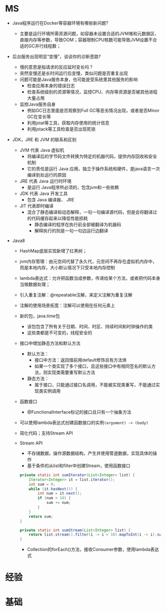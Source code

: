 # MS

* Java程序运行在Docker等容器环境有哪些新问题?

  * 主要是运行环境所需资源问题，如容器未设置合适的JVM堆和元数据区、直接内存等参数，导致OOM；容器限制CPU核数可能导致JVM设置不合适的GC并行线程数；

* 后台服务出现明显“变慢”，谈谈你的诊断思路?

  * 慢的意思是指请求的反应延时变长吗？
  * 突然变慢还是长时间运行后变慢，类似问题是否重复出现
  * 问题可能是Java服务本身，也可能是受系统里其他服务的影响
    - 检查应用本身的错误日志
    - 检查系统级别的资源等情况，监控CPU、内存等资源是否被其他进程大量占用
  * 监控Java服务自身
    - 例如GC日志里面是否观察到Full GC等恶劣情况出现，或者是否Minor GC在变长等
    - 利用jstat等工具，获取内存使用的统计信息
    - 利用jstack等工具检查是否出现死锁

* JDK，JRE 和 JVM 的联系和区别

  - JVM 代表 Java 虚拟机
    - 将编译后的字节码文件转换为特定的机器代码，提供内存回收和安全机制
    - 它的责任是运行 Java 应用，独立于操作系统和硬件，是java语言一次编译到处运行的原因
  - JRE 代表 Java 运行时环境
    - 是运行 Java程序所必须的，包含jvm和一些依赖
  - JDK 代表 Java 开发工具
    - 包含 Java 编译器、 JRE
  - JIT 代表即时编译
    - 混合了静态编译和动态解释，一句一句编译源代码，但是会将翻译过的代码缓存起来以降低性能损耗
      - 静态编译的程序在执行前全部被翻译为机器码
      - 解释执行的则是一句一句边运行边翻译

* Java8

  * HashMap底层实现新增了红黑树；

  * jvm内存管理：由元空间代替了永久代，元空间不再存在虚拟机内存中，而是本地内存，大小默认情况下只受本地内存控制

  * lambda表达式：允许把函数当成参数，传递给某个方法，或者把代码本身当做数据处理；

  * 引入重复注解：@repeatable注解，来定义注解为重复注解

  * 注解的使用场景拓宽：注解可以使用在任何元素上

  * 新的包，java.time包

    * 该包包含了所有关于日期、时间、时区、持续时间和时钟操作的类
    * 这些类都是不可变的，线程安全的

  * 接口中增加静态方法和默认方法

    * 默认方法：
      * 接口中方法：返回值前用default修饰且有方法体
      * 如果一个类实现了多个接口，且这些接口中有相同签名的默认方法，则实现类需要重写默认方法
    * 静态方法：
      * 属于接口，只能通过接口名调用，不能被实现类重写，不能通过实现类实例调用

  * 函数接口

    - @FunctionalInterface标记的接口且只有一个抽象方法

  * 可以使用lambda表达式创建函数接口的实例`(argument) -> (body)`

  * 简化代码；支持Stream API

  * Stream API

    - 不存储数据，操作源数据结构，产生并使用管道数据，实现具体的操作
    - 基于条件的从list和filter中创建Stream，使用函数接口

    ```java
    private static int sumIterator(List<Integer> list) {
    	Iterator<Integer> it = list.iterator();
    	int sum = 0;
    	while (it.hasNext()) {
    		int num = it.next();
    		if (num > 10) {
    			sum += num;
    		}
    	}
    	return sum;
    }
    
    private static int sumStream(List<Integer> list) {
    	return list.stream().filter(i -> i > 10).mapToInt(i -> i).sum();
    }
    ```
    * Collection的forEach()方法，接收Consumer参数，使用lambda表达式

# 经验

# 基础

